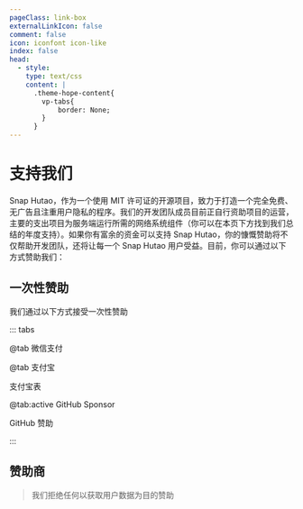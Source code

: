 ```yaml
---
pageClass: link-box
externalLinkIcon: false
comment: false
icon: iconfont icon-like
index: false
head:
  - style:
    type: text/css
    content: |
      .theme-hope-content{
        vp-tabs{
            border: None;
        }
      }
---
```


# 支持我们

Snap Hutao，作为一个使用 MIT 许可证的开源项目，致力于打造一个完全免费、无广告且注重用户隐私的程序。我们的开发团队成员目前正自行资助项目的运营，主要的支出项目为服务端运行所需的网络系统组件（你可以在本页下方找到我们总结的年度支持）。如果你有富余的资金可以支持 Snap Hutao，你的慷慨赞助将不仅帮助开发团队，还将让每一个 Snap Hutao 用户受益。目前，你可以通过以下方式赞助我们：

## 一次性赞助

我们通过以下方式接受一次性赞助

::: tabs

@tab 微信支付

<VPBanner
title="微信支付"
content="右边塞二维码或微信图标"
logo="https://img.alicdn.com/imgextra/i4/1797064093/O1CN01oaGvKE1g6dut0pICS_!!1797064093.png_.webp"
:actions='[
{
text: "查看大图",
link:"https://mister-hope.com",
},
]'
/>

@tab 支付宝

支付宝表

@tab:active GitHub Sponsor

GitHub 赞助

:::

## 赞助商

> 我们拒绝任何以获取用户数据为目的赞助
